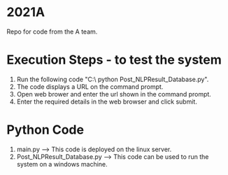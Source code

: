 # 2021A
Repo for code from the A team.

# Execution Steps - to test the system
1. Run the following code "C:\ python Post_NLPResult_Database.py".
2. The code displays a URL on the command prompt.
3. Open web brower and enter the url shown in the command prompt.
4. Enter the required details in the web browser and click submit.

# Python Code
1. main.py --> This code is deployed on the linux server.
2. Post_NLPResult_Database.py --> This code can be used to run the system on a windows machine.
